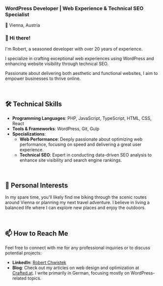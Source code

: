 ### WordPress Developer | Web Experience & Technical SEO Specialist
📍 Vienna, Austria

### 👋 Hi there!
I'm Robert, a seasoned developer with over 20 years of experience.

I specialize in crafting exceptional web experiences using WordPress and enhancing website visibility through technical SEO.

Passionate about delivering both aesthetic and functional websites, I aim to empower businesses to thrive online.

&nbsp;

## 🛠️ Technical Skills

- **Programming Languages**: PHP, JavaScript, TypeScript, HTML, CSS, React
- **Tools & Frameworks**: WordPress, Git, Gulp
- **Specializations**:
  - **Web Performance**: Deeply passionate about optimizing web performance, focusing on speed and delivering a great user experience.
  - **Technical SEO**: Expert in conducting data-driven SEO analysis to enhance site visibility and search engine rankings.

&nbsp;

## 🚴 Personal Interests

In my spare time, you'll likely find me biking through the scenic routes around Vienna or planning my next travel adventure. I believe in living a balanced life where I can explore new places and enjoy the outdoors.

&nbsp;

## 📫 How to Reach Me

Feel free to connect with me for any professional inquiries or to discuss potential projects:

- **LinkedIn**: [Robert Chwistek](https://www.linkedin.com/in/robert-chwistek/)
- **Blog**: Check out my articles on web design and optimization at [Crafted.at](https://www.crafted.at/b/author/robert/). I write primarily in German, focusing mostly on WordPress-related topics.

<!--

Here are some ideas to get you started:

- 🔭 I’m currently working on ...
- 🌱 I’m currently learning ...
- 👯 I’m looking to collaborate on ...
- 🤔 I’m looking for help with ...
- 💬 Ask me about ...
- 📫 How to reach me: ...
- 😄 Pronouns: ...
- ⚡ Fun fact: ...
-->

